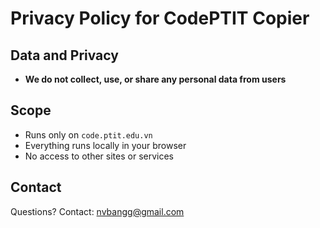 # Privacy Policy for CodePTIT Copier

## Data and Privacy

- **We do not collect, use, or share any personal data from users**

## Scope

- Runs only on `code.ptit.edu.vn`
- Everything runs locally in your browser
- No access to other sites or services

## Contact

Questions? Contact: nvbangg@gmail.com